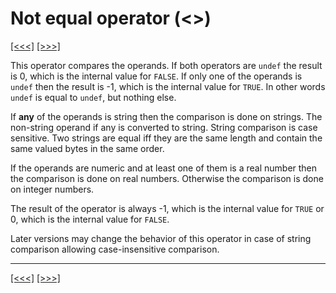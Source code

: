 # Not equal operator (\<\>)

[\[\<\<\<\]](ug_9.10.1.8.md) [\[\>\>\>\]](ug_9.10.1.10.md)

This operator compares the operands. If both operators are `undef` the
result is 0, which is the internal value for `FALSE`. If only one of the
operands is `undef` then the result is -1, which is the internal value
for `TRUE`. In other words `undef` is equal to `undef`, but nothing
else.

If **any** of the operands is string then the comparison is done on
strings. The non-string operand if any is converted to string. String
comparison is case sensitive. Two strings are equal iff they are the
same length and contain the same valued bytes in the same order.

If the operands are numeric and at least one of them is a real number
then the comparison is done on real numbers. Otherwise the comparison is
done on integer numbers.

The result of the operator is always -1, which is the internal value for
`TRUE` or 0, which is the internal value for `FALSE`.

Later versions may change the behavior of this operator in case of
string comparison allowing case-insensitive comparison.

-----

[\[\<\<\<\]](ug_9.10.1.8.md) [\[\>\>\>\]](ug_9.10.1.10.md)
